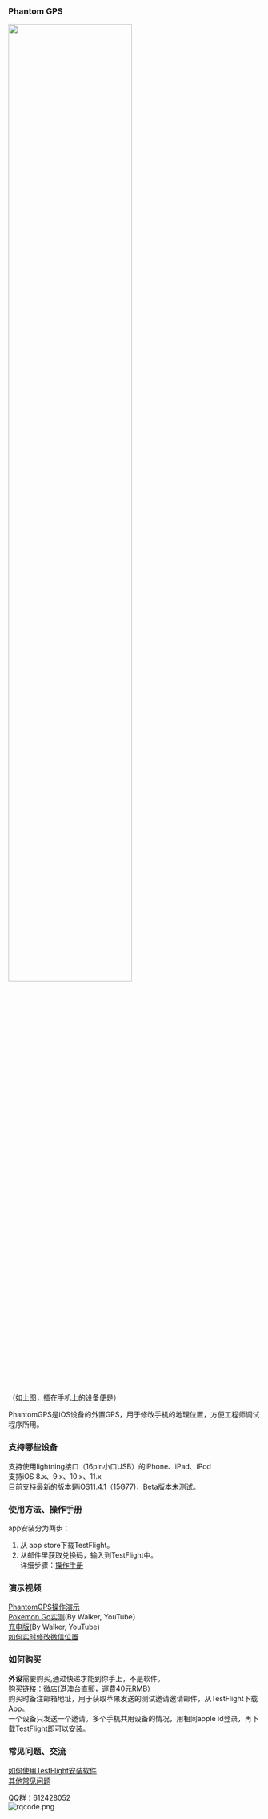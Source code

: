 ### Phantom GPS

<img src="https://upload-images.jianshu.io/upload_images/4572384-3031eed22db622ab.jpeg" width="70%"/><br>
（如上图，插在手机上的设备便是）

PhantomGPS是iOS设备的外置GPS，用于修改手机的地理位置，方便工程师调试程序所用。
### 支持哪些设备
支持使用lightning接口（16pin小口USB）的iPhone、iPad、iPod<br>
支持iOS 8.x、9.x、10.x、11.x<br>
目前支持最新的版本是iOS11.4.1（15G77)，Beta版本未测试。

### 使用方法、操作手册
app安装分为两步：<br>
1. 从 app store下载TestFlight。<br>
2. 从邮件里获取兑换码，输入到TestFlight中。<br>
详细步骤：[操作手册](http://phantomgps.com/manual)  <br>

### 演示视频
[PhantomGPS操作演示](http://player.youku.com/embed/XMzI2NzQ1NzEyOA==) <br>
[Pokemon Go实测](https://youtu.be/WFP0DbKKfWs)(By Walker, YouTube）<br>
[充电版](https://youtu.be/RZR0HWu5794)(By Walker, YouTube)<br>
[如何实时修改微信位置](http://player.youku.com/embed/XMjcwODc2NzAzNg==)<br>


### 如何购买
**外设**需要购买,通过快递才能到你手上，不是软件。<br>
购买链接：[微店](https://weidian.com/?userid=1183354983)(港澳台直郵，運費40元RMB）<br>
购买时备注邮箱地址，用于获取苹果发送的测试邀请邀请邮件，从TestFlight下载App。<br>
一个设备只发送一个邀请。多个手机共用设备的情况，用相同apple id登录，再下载TestFlight即可以安装。<br>

### 常见问题、交流
[如何使用TestFlight安装软件](https://jingyan.baidu.com/article/63f23628276e1d0209ab3d10.html)<br>
[其他常见问题](http://phantomgps.com/faq)

QQ群：612428052<br>
![rqcode.png](http://upload-images.jianshu.io/upload_images/5872815-efba5722342dc399.png?imageMogr2/auto-orient/strip%7CimageView2/2/w/1240)
